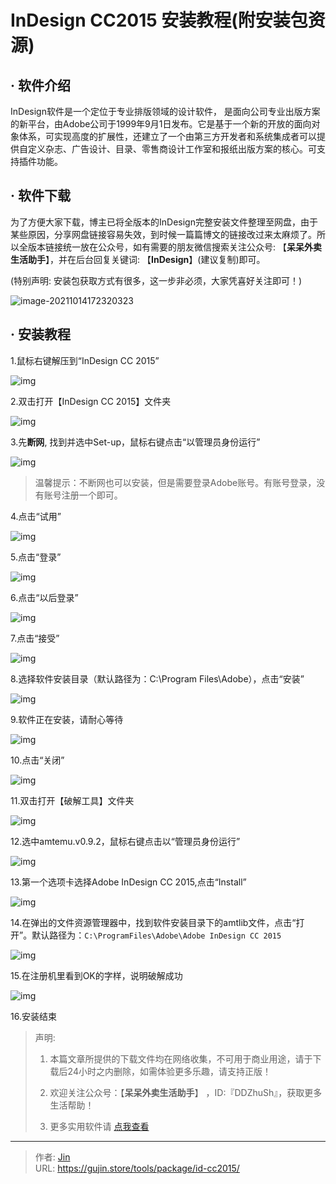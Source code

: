 # InDesign CC2015 安装教程(附安装包资源)


## · 软件介绍
InDesign软件是一个定位于专业排版领域的设计软件， 是面向公司专业出版方案的新平台，由Adobe公司于1999年9月1日发布。它是基于一个新的开放的面向对象体系，可实现高度的扩展性，还建立了一个由第三方开发者和系统集成者可以提供自定义杂志、广告设计、目录、零售商设计工作室和报纸出版方案的核心。可支持插件功能。

## · 软件下载
为了方便大家下载，博主已将全版本的InDesign完整安装文件整理至网盘，由于某些原因，分享网盘链接容易失效，到时候一篇篇博文的链接改过来太麻烦了。所以全版本链接统一放在公众号，如有需要的朋友微信搜索关注公众号: 【**呆呆外卖生活助手**】，并在后台回复关键词: 【**InDesign**】(建议复制)即可。

(特别声明: 安装包获取方式有很多，这一步非必须，大家凭喜好关注即可！)

![image-20211014172320323](https://img.gujin.store/img/image-20211014172320323.png)

## · 安装教程

1.鼠标右键解压到“InDesign CC 2015”

![img](https://img.gujin.store/img/v2-16c1e467981a9cf6feaaea5a8972f316_720w.png)

2.双击打开【InDesign CC 2015】文件夹

![img](https://img.gujin.store/img/v2-24609218ad2a1480f786e8f8b2d59c7e_720w.png)



3.先**断网**,  找到并选中Set-up，鼠标右键点击“以管理员身份运行”

![img](https://img.gujin.store/img/v2-2383d6eb671ed63c508733471596f604_720w.png)

> 温馨提示：不断网也可以安装，但是需要登录Adobe账号。有账号登录，没有账号注册一个即可。

4.点击“试用”

![img](https://img.gujin.store/img/v2-1a7ca4245c83f91c2b25a296433f1541_720w.png)



5.点击“登录”

![img](https://img.gujin.store/img/v2-b202231da9a1909525c1a0b1c575c08f_720w.png)

6.点击“以后登录”

![img](https://img.gujin.store/img/v2-8244045de08e81b7f5ff520305b601ea_720w.png)

7.点击“接受”

![img](https://img.gujin.store/img/v2-03196932ff67a2703b83654ce3245721_720w.png)

8.选择软件安装目录（默认路径为：C:\Program Files\Adobe），点击“安装”

![img](https://img.gujin.store/img/v2-3a539c754ad70cbc3635ec07826bfdba_720w.png)

9.软件正在安装，请耐心等待

![img](https://img.gujin.store/img/v2-3747eadd5f8b92b242185fe52cb7a766_720w.png)

10.点击“关闭”

![img](https://img.gujin.store/img/v2-af57a1e541938280afddceec23b2e533_720w.png)

11.双击打开【破解工具】文件夹

![img](https://img.gujin.store/img/v2-0c5b1924cc6e98cdb2d70789c5bd5dae_720w.png)



12.选中amtemu.v0.9.2，鼠标右键点击以“管理员身份运行”

![img](https://img.gujin.store/img/v2-ff15e67a703e631c947f7eaca9298569_720w.png)



13.第一个选项卡选择Adobe InDesign CC 2015,点击“Install”

![img](https://img.gujin.store/img/v2-0882b488e0c1775c684ef0d97e8268a1_720w.png)



14.在弹出的文件资源管理器中，找到软件安装目录下的amtlib文件，点击“打开”。默认路径为：`C:\ProgramFiles\Adobe\Adobe InDesign CC 2015`

![img](https://img.gujin.store/img/v2-8287da4b35a5fd453335a55913940e55_720w.png)

15.在注册机里看到OK的字样，说明破解成功

![img](https://img.gujin.store/img/v2-1cb5a08abef5d7fd0f42ad82dad79b45_720w.png)

16.安装结束




> 声明: 
>
> 1. 本篇文章所提供的下载文件均在网络收集，不可用于商业用途，请于下载后24小时之内删除，如需体验更多乐趣，请支持正版！
>
> 2. 欢迎关注公众号：【**呆呆外卖生活助手**】 ，ID:『DDZhuSh』，获取更多生活帮助！
>
> 3. 更多实用软件请  [点我查看](/tools)


---

> 作者: [Jin](https://img.gujin.store/img/favicon.ico)  
> URL: https://gujin.store/tools/package/id-cc2015/  

